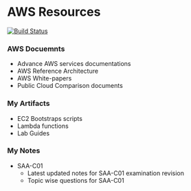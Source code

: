 # AWS Resources 
[![Build Status](https://travis-ci.org/joemccann/dillinger.svg?branch=master)](https://github.com/kaustavdassoa/Java-Dev.git)

### AWS Docuemnts 
- Advance AWS services documentations 
- AWS Reference Architecture
- AWS White-papers 
- Public Cloud Comparison documents 

### My Artifacts 
- EC2 Bootstraps scripts 
- Lambda functions 
- Lab Guides


### My Notes 
- SAA-C01
    - Latest updated notes for SAA-C01 examination revision
    - Topic wise questions for SAA-C01


